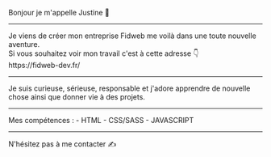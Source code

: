 Bonjour je m'appelle Justine 👋
<hr>
Je viens de créer mon entreprise Fidweb me voilà dans une toute nouvelle aventure.<br>
Si vous souhaitez voir mon travail c'est à cette adresse  👇 <br>
https://fidweb-dev.fr/
<hr>
Je suis curieuse, sérieuse, responsable et j'adore apprendre de nouvelle chose ainsi que donner vie à des projets.
<hr>
Mes compétences : 
- HTML
- CSS/SASS
- JAVASCRIPT
<hr>
N'hésitez pas à me contacter ✍️


<!--
**justine1410/justine1410** is a ✨ _special_ ✨ repository because its `README.md` (this file) appears on your GitHub profile.

Here are some ideas to get you started:

- 🔭 I’m currently working on ...
- 🌱 I’m currently learning ...
- 👯 I’m looking to collaborate on ...
- 🤔 I’m looking for help with ...
- 💬 Ask me about ...
- 📫 How to reach me: ...
- 😄 Pronouns: ...
- ⚡ Fun fact: ...
-->
